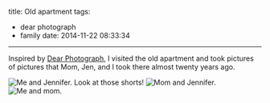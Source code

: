 title: Old apartment
tags:
  - dear photograph
  - family
date: 2014-11-22 08:33:34
---

Inspired by [Dear Photograph](http://dearphotograph.com/), I visited the old apartment and took pictures of pictures that Mom, Jen, and I took there almost twenty years ago.

![Me and Jennifer. Look at those shorts!](https://dl.dropbox.com/u/4291520/journal-images/apartment-jen-justin.jpg)
![Mom and Jennifer.](https://dl.dropbox.com/u/4291520/journal-images/apartment-mom-jen.jpg)
![Me and mom.](https://dl.dropbox.com/u/4291520/journal-images/apartment-mom-justin.jpg)
